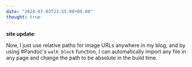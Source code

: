 ```yaml
---
date: "2024-07-03T23:55:00+00:00"
thought: true
---
```


**site update**:

Now, I just use relative paths for image URLs anywhere in my blog, and by using
#Pandoc's `walk_block` function, I can automatically import any file in any page
and change the path to be absolute in the build time.
